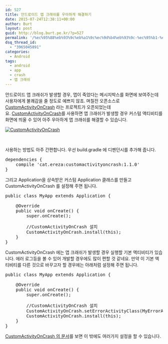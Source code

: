 ```yaml
---
id: 527
title: 안드로이드 앱 크래쉬를 우아하게 해결하기
date: 2015-07-24T12:38:11+00:00
author: Burt
layout: post
guid: http://blog.burt.pe.kr/?p=527
permalink: '/%ec%95%88%eb%93%9c%eb%a1%9c%ec%9d%b4%eb%93%9c-%ec%95%b1-%ed%81%ac%eb%9e%98%ec%89%ac%eb%a5%bc-%ec%9a%b0%ec%95%84%ed%95%98%ea%b2%8c-%ed%95%b4%ea%b2%b0%ed%95%98%ea%b8%b0/'
dsq_thread_id:
  - "3965045891"
categories:
  - Android
tags:
  - android
  - app
  - crash
  - 앱 크래쉬
---
```

안드로이드 앱 크래쉬가 발생할 경우, 앱이 죽었다는 메시지박스를 화면에 보여주는데 사용자에게 불쾌감을 줄 정도로 예쁘지 않죠. 며칠전 오픈소스로 [CustomActivityOnCrash](https://github.com/Ereza/CustomActivityOnCrash) 라는 프로젝트가 오픈되었는데요. [CustomActivityOnCrash](https://github.com/Ereza/CustomActivityOnCrash)를 사용하면 앱 크래쉬가 발생할 경우 커스텀 액티비티를 화면에 띄울 수 있어 아주 우아하게 앱 크래쉬를 해결할 수 있습니다.

<!--more-->

[<img class=" size-full wp-image-528 aligncenter" src="http://i2.wp.com/blog.burt.pe.kr/wp-content/uploads/2015/07/frontpage.png?resize=665%2C473" alt="CustomActivityOnCrash" srcset="http://i1.wp.com/burt.pe.kr/wp-content/uploads/2015/07/frontpage.png?w=675 675w, http://i1.wp.com/burt.pe.kr/wp-content/uploads/2015/07/frontpage.png?resize=300%2C213 300w, http://i1.wp.com/burt.pe.kr/wp-content/uploads/2015/07/frontpage.png?resize=660%2C469 660w" sizes="(max-width: 665px) 100vw, 665px" data-recalc-dims="1" />](http://i2.wp.com/blog.burt.pe.kr/wp-content/uploads/2015/07/frontpage.png)

&nbsp;

사용하는 방법도 아주 간편합니다. 우선 build.gradle 에 디펜던시를 추가해 줍니다.

<pre class="lang:default decode:true ">dependencies {
    compile 'cat.ereza:customactivityoncrash:1.1.0'
}</pre>

그리고 Application을 상속받은 커스텀 Application 클래스를 만들고 CustomActivityOnCrash 를 설정해 주면 됩니다.

<pre class="lang:default decode:true">public class MyApp extends Application {

    @Override
    public void onCreate() {
        super.onCreate();

        //CustomActivityOnCrash 설치
        CustomActivityOnCrash.install(this);
    }
}</pre>

CustomActivityOnCrash 에는 앱 크래쉬가 발생할 경우 실행할 기본 액티비티가 있습니다. 에러 로그등을 볼 수 있어 개발할 경우에도 많이 편할 것 같네요. 만약 이 기본 액티비티를 다른 것으로 바꾸고자 할 경우에는 아래처럼 설정해 주면 됩니다.

<pre class="lang:default decode:true ">public class MyApp extends Application {

    @Override
    public void onCreate() {
        super.onCreate();

        //CustomActivityOnCrash 설치
        CustomActivityOnCrash.setErrorActivityClass(MyErrorActivity.class)
        CustomActivityOnCrash.install(this);
    }
}</pre>

[CustomActivityOnCrash 의 문서](https://github.com/Ereza/CustomActivityOnCrash)를 보면 이 밖에도 여러가지 설정을 할 수 있습니다.
